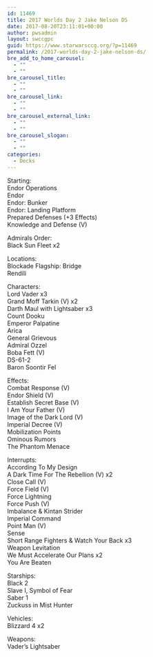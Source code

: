 ```yaml
---
id: 11469
title: 2017 Worlds Day 2 Jake Nelson DS
date: 2017-08-20T23:11:01+00:00
author: pwsadmin
layout: swccgpc
guid: https://www.starwarsccg.org/?p=11469
permalink: /2017-worlds-day-2-jake-nelson-ds/
bre_add_to_home_carousel:
  - ""
  - ""
bre_carousel_title:
  - ""
  - ""
bre_carousel_link:
  - ""
  - ""
bre_carousel_external_link:
  - ""
  - ""
bre_carousel_slogan:
  - ""
  - ""
categories:
  - Decks
---
```

Starting:  
Endor Operations  
Endor  
Endor: Bunker  
Endor: Landing Platform  
Prepared Defenses (+3 Effects)  
Knowledge and Defense (V)

Admirals Order:  
Black Sun Fleet x2

Locations:  
Blockade Flagship: Bridge  
Rendili

Characters:  
Lord Vader x3  
Grand Moff Tarkin (V) x2  
Darth Maul with Lightsaber x3  
Count Dooku  
Emperor Palpatine  
Arica  
General Grievous  
Admiral Ozzel  
Boba Fett (V)  
DS-61-2  
Baron Soontir Fel

Effects:  
Combat Response (V)  
Endor Shield (V)  
Establish Secret Base (V)  
I Am Your Father (V)  
Image of the Dark Lord (V)  
Imperial Decree (V)  
Mobilization Points  
Ominous Rumors  
The Phantom Menace

Interrupts:  
According To My Design  
A Dark Time For The Rebellion (V) x2  
Close Call (V)  
Force Field (V)  
Force Lightning  
Force Push (V)  
Imbalance & Kintan Strider  
Imperial Command  
Point Man (V)  
Sense  
Short Range Fighters & Watch Your Back x3  
Weapon Levitation  
We Must Accelerate Our Plans x2  
You Are Beaten

Starships:  
Black 2  
Slave I, Symbol of Fear  
Saber 1  
Zuckuss in Mist Hunter

Vehicles:  
Blizzard 4 x2

Weapons:  
Vader&#8217;s Lightsaber